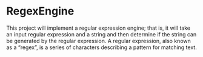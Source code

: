 # RegexEngine
This project will implement a regular expression engine; that is, it will take an input regular expression and a string and then determine if the string can be generated by the regular expression. A regular expression, also known as a “regex”, is a series of characters describing a pattern for matching text.
